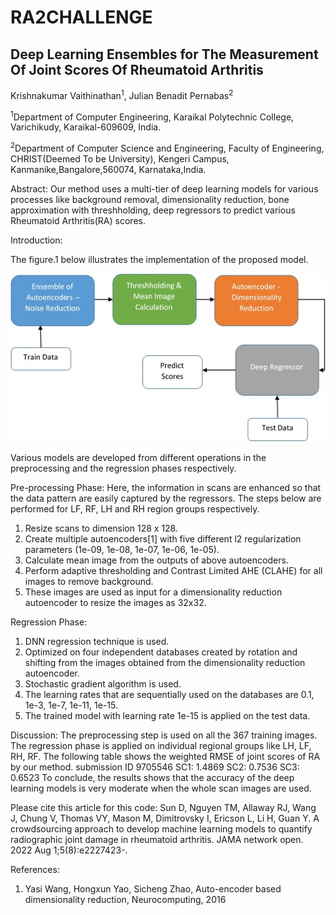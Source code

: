 # RA2CHALLENGE
<h2>Deep Learning Ensembles for The Measurement Of Joint Scores Of Rheumatoid Arthritis </h2>

Krishnakumar Vaithinathan<sup>1</sup>, Julian Benadit Pernabas<sup>2</sup>

<sup>1</sup>Department of Computer Engineering, Karaikal Polytechnic College, Varichikudy, Karaikal-609609, India.

<sup>2</sup>Department of Computer Science and Engineering, Faculty of Engineering, CHRIST(Deemed To be University), Kengeri Campus, Kanmanike,Bangalore,560074, Karnataka,India.

Abstract:
	Our method uses a multi-tier of deep learning models for various processes like background removal, dimensionality reduction, bone approximation with threshholding, deep regressors to predict various Rheumatoid Arthritis(RA) scores.

Introduction:

The figure.1 below illustrates the implementation of the proposed model. 

![Alt text](https://github.com/vkichu77/RA2CH/blob/master/imgs/blockdiag.jpg?raw=true "BlockDiagram")

Various models are developed from different operations in the preprocessing and the regression phases respectively.

Pre-processing Phase:
Here, the information in scans are enhanced so that the data pattern are easily captured by the regressors. The steps below are performed for LF, RF, LH and RH region groups respectively.
1.	Resize scans to dimension 128 x 128.
2.	Create multiple autoencoders[1] with five different l2 regularization parameters (1e-09, 1e-08, 1e-07, 1e-06, 1e-05).
3.	Calculate mean image from the outputs of above autoencoders.
4.	Perform adaptive thresholding and Contrast Limited AHE (CLAHE) for all images to remove background.
5.	These images are used as input for a dimensionality reduction autoencoder to resize the images as 32x32.

Regression Phase:
1.	DNN regression technique is used.
2.	Optimized on four independent databases created by rotation and shifting from the images obtained from the dimensionality reduction autoencoder.
3.	Stochastic gradient algorithm is used.
4.	The learning rates that are sequentially used on the databases are 0.1, 1e-3, 1e-7, 1e-11, 1e-15.
5.	The trained model with learning rate 1e-15 is applied on the test data.

Discussion:
	The preprocessing step is used on all the 367 training images. The regression phase is applied on individual regional groups like LH, LF, RH, RF. The following table shows the weighted RMSE of joint scores of RA by our method.
submission ID 9705546
SC1: 1.4869
SC2: 0.7536
SC3: 0.6523
To conclude, the results shows that the accuracy of the deep learning models is very moderate when the whole scan images are used.

Please cite this article for this code:
Sun D, Nguyen TM, Allaway RJ, Wang J, Chung V, Thomas VY, Mason M, Dimitrovsky I, Ericson L, Li H, Guan Y. A crowdsourcing approach to develop machine learning models to quantify radiographic joint damage in rheumatoid arthritis. JAMA network open. 2022 Aug 1;5(8):e2227423-.

References:
1.	Yasi Wang, Hongxun Yao, Sicheng Zhao, Auto-encoder based dimensionality reduction, Neurocomputing, 2016
